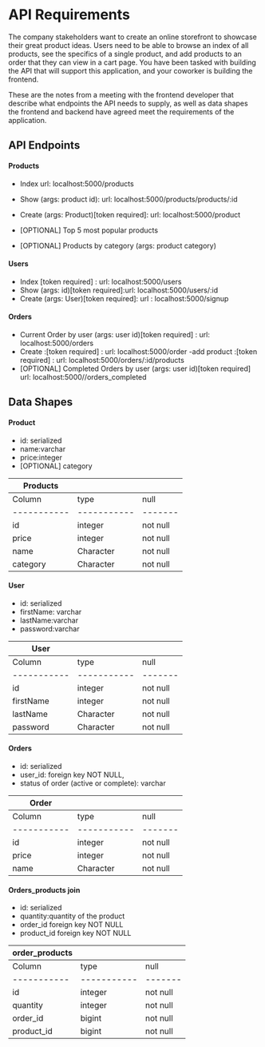 # API Requirements
The company stakeholders want to create an online storefront to showcase their great product ideas. Users need to be able to browse an index of all products, see the specifics of a single product, and add products to an order that they can view in a cart page. You have been tasked with building the API that will support this application, and your coworker is building the frontend.

These are the notes from a meeting with the frontend developer that describe what endpoints the API needs to supply, as well as data shapes the frontend and backend have agreed meet the requirements of the application. 

## API Endpoints
#### Products
- Index url: localhost:5000/products
- Show (args: product id): url: localhost:5000/products/products/:id
- Create (args: Product)[token required]: url: localhost:5000/product

- [OPTIONAL] Top 5 most popular products 
- [OPTIONAL] Products by category (args: product category)


#### Users
- Index [token required] : url: localhost:5000/users
- Show (args: id)[token required]:url: localhost:5000/users/:id
- Create (args: User)[token required]: url : localhost:5000/signup

#### Orders
- Current Order by user (args: user id)[token required] : url: localhost:5000/orders
- Create :[token required] : url: localhost:5000/order
-add product :[token required] : url: localhost:5000/orders/:id/products
- [OPTIONAL] Completed Orders by user (args: user id)[token required] url: localhost:5000//orders_completed


## Data Shapes
#### Product
- id: serialized
- name:varchar
- price:integer
- [OPTIONAL] category


| Products    |             |            |
|-------------|-------------|---------   |
| Column      | type        | null       |
| ----------- | ----------- |-------     |
| id          | integer     |not null    |
| price       | integer     |not null    |
| name        | Character   |not null    |
| category    | Character   |not null    |


#### User
- id: serialized
- firstName: varchar
- lastName:varchar
- password:varchar

|           User|             |            |
|-------------|-------------|---------   |
| Column      | type        | null       |
| ----------- | ----------- |-------     |
| id          | integer     |not null    |
| firstName   | integer     |not null    |
| lastName    | Character   |not null    |
| password    | Character   |not null    |

#### Orders
- id: serialized
- user_id: foreign key NOT NULL,
- status of order (active or complete): varchar

|           Order|             |            |
|-------------|-------------|---------   |
| Column      | type        | null       |
| ----------- | ----------- |-------     |
| id          | integer     |not null    |
| price       | integer     |not null    |
| name        | Character   |not null    |

#### Orders_products join
 - id: serialized
 - quantity:quantity of the product
 - order_id foreign key NOT NULL
- product_id foreign key NOT NULL

|           order_products|             |            |
|-------------|-------------|---------   |
| Column      | type          | null       |
| ----------- | -----------   |-------     |
| id          | integer       |not null    |
| quantity    | integer       |not null    |
| order_id    | bigint        |not null    |
| product_id  | bigint        |not null    |
